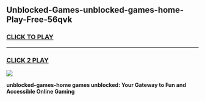 
## Unblocked-Games-unblocked-games-home-Play-Free-56qvk
<h3>
<a href="https://premium76.site?title=unblocked-games-home&ref=20A">CLICK TO PLAY</a></h3>
<hr>

<h3>
<a href="https://premium76.site?title=unblocked-games-home&ref=20A">CLICK 2 PLAY</a>
  
</h3>

<a href="https://premium76.site?title=unblocked-games-home&ref=20A"><img src="https://clearcache.store/games.png"></a>


**unblocked-games-home games unblocked: Your Gateway to Fun and Accessible Online Gaming**
